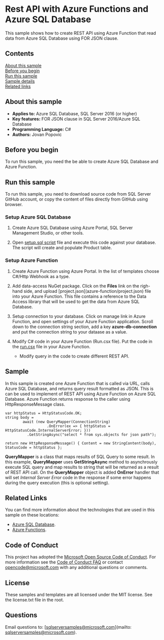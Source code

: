 # Rest API with Azure Functions and Azure SQL Database

This sample shows how to create REST API using Azure Function that read data from Azure SQL Database using FOR JSON clause.

## Contents

[About this sample](#about-this-sample)<br/>
[Before you begin](#before-you-begin)<br/>
[Run this sample](#run-this-sample)<br/>
[Sample details](#sample-details)<br/>
[Related links](#related-links)<br/>

<a name=about-this-sample></a>

## About this sample

- **Applies to:** Azure SQL Database, SQL Server 2016 (or higher)
- **Key features:** FOR JSON clause in SQL Server 2016/Azure SQL Database
- **Programming Language:** C#
- **Authors:** Jovan Popovic

<a name=before-you-begin></a>

## Before you begin

To run this sample, you need the be able to create Azure SQL Database and Azure Function.

<a name=run-this-sample></a>

## Run this sample

To run this sample, you need to download source code from SQL Server GitHub account, or copy the content of files directly from GitHub using browser.

### Setup Azure SQL Database

1. Create Azure SQL Database using Azure Portal, SQL Server Management Studio, or other tools.

2. Open [setup.sql script](sql-script/setup.sql) file and execute this code against your database. The script will create and populate Product table.

### Setup Azure Function

1. Create Azure Function using Azure Portal. In the list of templates choose C#/Http Webhook as a type.

2. Add data-access NuGet package. Click on the **Files** link on the righ-hand side, and upload [project.json[(azure-function/project.json) file into your Azure Function. This file contains a reference to the Data Access library that will be used to get the data from Azure SQL Database.

3. Setup connection to your database. Click on manage link in Azure Function, and open settings of your Azure Function application. Scroll down to the connection string section, add a key **azure-db-connection** and put the connection string to your dataase as a value.
 
4. Modify C# code in your Azure Function (Run.csx file). Put the code in the [run.csx](azure-function/run.csx) file in your Azure Function.
   - Modify query in the code to create different REST API. 

<a name=sample-details></a>

## Sample

In this sample is created one Azure Function that is called via URL, calls Azure SQL Database, and returns query result formatted as JSON. This is can be used to implement of REST API using Azure Function on Azure SQL Database.
Azure Function returns response to the caller using HttpResponseMessage class.

```
var httpStatus = HttpStatusCode.OK;
string body = 
        await (new QueryMapper(ConnectionString)
                   .OnError(ex => { httpStatus = HttpStatusCode.InternalServerError; }))
          .GetStringAsync("select * from sys.objects for json path");

return new HttpResponseMessage() { Content = new StringContent(body), StatusCode = httpStatus };
```

**QueryMapper** is a class that maps results of SQL Query to some result. In this example, **QueryMapper** uses **GetStringAsync** method to asynchrously execute SQL query and map results to string that will be returned as a result of REST API call. On the **QueryMapper** object is added **OnError** handler that will set *Internal Server Error* code in the response if some error happens during the query execution (this is optional setting).


<a name=related-links></a>

## Related Links

You can find more information about the technologies that are used in this sample on these locations: 
- [Azure SQL Database]().
- [Azure Functions]().

## Code of Conduct
This project has adopted the [Microsoft Open Source Code of Conduct](https://opensource.microsoft.com/codeofconduct/). For more information see the [Code of Conduct FAQ](https://opensource.microsoft.com/codeofconduct/faq/) or contact [opencode@microsoft.com](mailto:opencode@microsoft.com) with any additional questions or comments.

## License
These samples and templates are all licensed under the MIT license. See the license.txt file in the root.

## Questions
Email questions to: [sqlserversamples@microsoft.com](mailto: sqlserversamples@microsoft.com).

